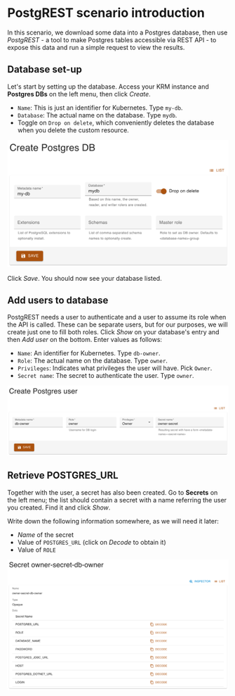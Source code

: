 # PostgREST scenario introduction

In this scenario, we download some data into a Postgres database, then use *PostgREST* - a tool to make Postgres tables accessible via REST API - to expose this data and run a simple request to view the results.

## Database set-up

Let's start by setting up the database. Access your KRM instance and **Postgres DBs** on the left menu, then click *Create*.

- `Name`: This is just an identifier for Kubernetes. Type `my-db`.
- `Database`: The actual name on the database. Type `mydb`.
- Toggle on `Drop on delete`, which conveniently deletes the database when you delete the custom resource.

![Create DB](../../images/postgrest-scenario/create-db.png)

Click *Save*. You should now see your database listed.

## Add users to database

PostgREST needs a user to authenticate and a user to assume its role when the API is called. These can be separate users, but for our purposes, we will create just one to fill both roles.
Click *Show* on your database's entry and then *Add user* on the bottom. Enter values as follows:

- `Name`: An identifier for Kubernetes. Type `db-owner`.
- `Role`: The actual name on the database. Type `owner`.
- `Privileges`: Indicates what privileges the user will have. Pick `Owner`.
- `Secret name`: The secret to authenticate the user. Type `owner`.

![Create user](../../images/postgrest-scenario/create-user.png)

## Retrieve POSTGRES_URL

Together with the user, a secret has also been created. Go to **Secrets** on the left menu; the list should contain a secret with a name referring the user you created. Find it and click *Show*.

Write down the following information somewhere, as we will need it later:
- *Name* of the secret
- Value of `POSTGRES_URL` (click on *Decode* to obtain it)
- Value of `ROLE`

![Secret](../../images/postgrest-scenario/secret.png)
